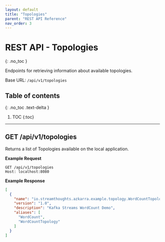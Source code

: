 ```yaml
---
layout: default
title: "Topologies"
parent: "REST API Reference"
nav_order: 3
---
```


# REST API - Topologies
{: .no_toc }

Endpoints for retrieving information about available topologies.

Base URL: `/api/v1/topologies`

## Table of contents
{: .no_toc .text-delta }

1. TOC
{:toc}

---

##  GET /api/v1/topologies

Returns a list of Topologies available on the local application.

**Example Request**
```
GET /api/v1/topologies
Host: localhost:8080
```
**Example Response**
```json
[
  {
    "name": "io.streamthoughts.azkarra.example.topology.WordCountTopology",
    "version": "1.0",
    "description": "Kafka Streams WordCount Demo",
    "aliases": [
      "WordCount",
      "WordCountTopology"
    ]
  }
]
```